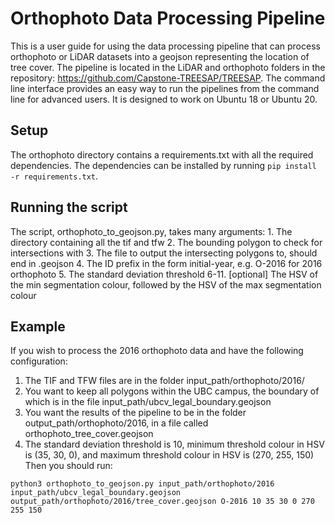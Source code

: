# Orthophoto Data Processing Pipeline
This is a user guide for using the data processing pipeline that can process orthophoto or LiDAR datasets into a geojson representing the location of tree cover. The pipeline is located in the LiDAR and orthophoto folders in the repository: https://github.com/Capstone-TREESAP/TREESAP. The command line interface provides an easy way to run the pipelines from the command line for advanced users. It is designed to work on Ubuntu 18 or Ubuntu 20.

## Setup
The orthophoto directory contains a requirements.txt with all the required dependencies. The dependencies can be installed by running `pip install -r requirements.txt`.

## Running the script
The script, orthophoto\_to\_geojson.py, takes many arguments: 
    1. The directory containing all the tif and tfw
    2. The bounding polygon to check for intersections with
    3. The file to output the intersecting polygons to, should end in .geojson
    4. The ID prefix in the form initial-year, e.g. O-2016 for 2016 orthophoto
    5. The standard deviation threshold
    6-11.  [optional] The HSV of the min segmentation colour, followed by the HSV of the max segmentation colour

## Example
If you wish to process the 2016 orthophoto data and have the following configuration:
1. The TIF and TFW files are in the folder input\_path/orthophoto/2016/
2. You want to keep all polygons within the UBC campus, the boundary of which is in the file input\_path/ubcv\_legal\_boundary.geojson
3. You want the results of the pipeline to be in the folder output\_path/orthophoto/2016, in a file called orthophoto\_tree\_cover.geojson
4. The standard deviation threshold is 10, minimum threshold colour in HSV is (35, 30, 0), and maximum threshold colour in HSV is (270, 255, 150)
Then you should run:

```
python3 orthophoto_to_geojson.py input_path/orthophoto/2016 input_path/ubcv_legal_boundary.geojson output_path/orthophoto/2016/tree_cover.geojson O-2016 10 35 30 0 270 255 150
```
